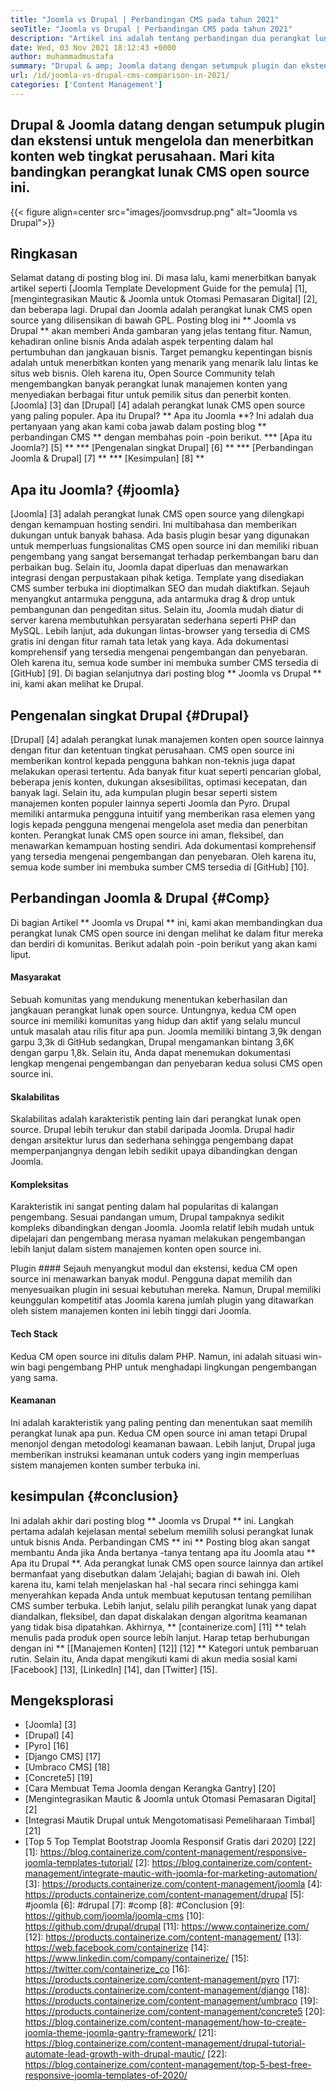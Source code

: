 ```yaml
---
title: "Joomla vs Drupal | Perbandingan CMS pada tahun 2021" 
seoTitle: "Joomla vs Drupal | Perbandingan CMS pada tahun 2021" 
description: "Artikel ini adalah tentang perbandingan dua perangkat lunak CMS gratis terkemuka Joomla vs Drupal. Kedua perangkat lunak itu diselenggarakan sendiri dan dilengkapi dengan berbagai plugin." 
date: Wed, 03 Nov 2021 18:12:43 +0000
author: muhammadmustafa
summary: "Drupal & amp; Joomla datang dengan setumpuk plugin dan ekstensi untuk mengelola dan menerbitkan konten web tingkat perusahaan. Mari kita bandingkan perangkat lunak CMS open source ini." 
url: /id/joomla-vs-drupal-cms-comparison-in-2021/
categories: ['Content Management']
---
```


## Drupal & Joomla datang dengan setumpuk plugin dan ekstensi untuk mengelola dan menerbitkan konten web tingkat perusahaan. Mari kita bandingkan perangkat lunak CMS open source ini.

{{< figure align=center src="images/joomvsdrup.png" alt="Joomla vs Drupal">}}


## **Ringkasan**
Selamat datang di posting blog ini. Di masa lalu, kami menerbitkan banyak artikel seperti [Joomla Template Development Guide for the pemula] [1], [mengintegrasikan Mautic & Joomla untuk Otomasi Pemasaran Digital] [2], dan beberapa lagi. Drupal dan Joomla adalah perangkat lunak CMS open source yang dilisensikan di bawah GPL. Posting blog ini ** Joomla vs Drupal ** akan memberi Anda gambaran yang jelas tentang fitur. Namun, kehadiran online bisnis Anda adalah aspek terpenting dalam hal pertumbuhan dan jangkauan bisnis. Target pemangku kepentingan bisnis adalah untuk menerbitkan konten yang menarik yang menarik lalu lintas ke situs web bisnis.
Oleh karena itu, Open Source Community telah mengembangkan banyak perangkat lunak manajemen konten yang menyediakan berbagai fitur untuk pemilik situs dan penerbit konten. [Joomla] [3] dan [Drupal] [4] adalah perangkat lunak CMS open source yang paling populer. Apa itu Drupal? ** Apa itu Joomla **? Ini adalah dua pertanyaan yang akan kami coba jawab dalam posting blog ** perbandingan CMS ** dengan membahas poin -poin berikut.
  *** [Apa itu Joomla?] [5] **
  *** [Pengenalan singkat Drupal] [6] **
  *** [Perbandingan Joomla & Drupal] [7] **
  *** [Kesimpulan] [8] **

## Apa itu Joomla? {#joomla}
[Joomla] [3] adalah perangkat lunak CMS open source yang dilengkapi dengan kemampuan hosting sendiri. Ini multibahasa dan memberikan dukungan untuk banyak bahasa. Ada basis plugin besar yang digunakan untuk memperluas fungsionalitas CMS open source ini dan memiliki ribuan pengembang yang sangat bersemangat terhadap perkembangan baru dan perbaikan bug. Selain itu, Joomla dapat diperluas dan menawarkan integrasi dengan perpustakaan pihak ketiga. Template yang disediakan CMS sumber terbuka ini dioptimalkan SEO dan mudah diaktifkan. Sejauh menyangkut antarmuka pengguna, ada antarmuka drag & drop untuk pembangunan dan pengeditan situs.
Selain itu, Joomla mudah diatur di server karena membutuhkan persyaratan sederhana seperti PHP dan MySQL. Lebih lanjut, ada dukungan lintas-browser yang tersedia di CMS gratis ini dengan fitur ramah tata letak yang kaya. Ada dokumentasi komprehensif yang tersedia mengenai pengembangan dan penyebaran. Oleh karena itu, semua kode sumber ini membuka sumber CMS tersedia di [GitHub] [9]. Di bagian selanjutnya dari posting blog ** Joomla vs Drupal ** ini, kami akan melihat ke Drupal.

## Pengenalan singkat Drupal {#Drupal}
[Drupal] [4] adalah perangkat lunak manajemen konten open source lainnya dengan fitur dan ketentuan tingkat perusahaan. CMS open source ini memberikan kontrol kepada pengguna bahkan non-teknis juga dapat melakukan operasi tertentu. Ada banyak fitur kuat seperti pencarian global, beberapa jenis konten, dukungan aksesibilitas, optimasi kecepatan, dan banyak lagi. Selain itu, ada kumpulan plugin besar seperti sistem manajemen konten populer lainnya seperti Joomla dan Pyro. Drupal memiliki antarmuka pengguna intuitif yang memberikan rasa elemen yang logis kepada pengguna mengenai mengelola aset media dan penerbitan konten.
Perangkat lunak CMS open source ini aman, fleksibel, dan menawarkan kemampuan hosting sendiri. Ada dokumentasi komprehensif yang tersedia mengenai pengembangan dan penyebaran. Oleh karena itu, semua kode sumber ini membuka sumber CMS tersedia di [GitHub] [10].

## Perbandingan Joomla & Drupal {#Comp}
Di bagian Artikel ** Joomla vs Drupal ** ini, kami akan membandingkan dua perangkat lunak CMS open source ini dengan melihat ke dalam fitur mereka dan berdiri di komunitas. Berikut adalah poin -poin berikut yang akan kami liput.

#### Masyarakat
Sebuah komunitas yang mendukung menentukan keberhasilan dan jangkauan perangkat lunak open source. Untungnya, kedua CM open source ini memiliki komunitas yang hidup dan aktif yang selalu muncul untuk masalah atau rilis fitur apa pun. Joomla memiliki bintang 3,9k dengan garpu 3,3k di GitHub sedangkan, Drupal mengamankan bintang 3,6K dengan garpu 1,8k. Selain itu, Anda dapat menemukan dokumentasi lengkap mengenai pengembangan dan penyebaran kedua solusi CMS open source ini.

#### Skalabilitas
Skalabilitas adalah karakteristik penting lain dari perangkat lunak open source. Drupal lebih terukur dan stabil daripada Joomla. Drupal hadir dengan arsitektur lurus dan sederhana sehingga pengembang dapat memperpanjangnya dengan lebih sedikit upaya dibandingkan dengan Joomla.

#### Kompleksitas
Karakteristik ini sangat penting dalam hal popularitas di kalangan pengembang. Sesuai pandangan umum, Drupal tampaknya sedikit kompleks dibandingkan dengan Joomla. Joomla relatif lebih mudah untuk dipelajari dan pengembang merasa nyaman melakukan pengembangan lebih lanjut dalam sistem manajemen konten open source ini.

Plugin ####
Sejauh menyangkut modul dan ekstensi, kedua CM open source ini menawarkan banyak modul. Pengguna dapat memilih dan menyesuaikan plugin ini sesuai kebutuhan mereka. Namun, Drupal memiliki keunggulan kompetitif atas Joomla karena jumlah plugin yang ditawarkan oleh sistem manajemen konten ini lebih tinggi dari Joomla.

#### Tech Stack
Kedua CM open source ini ditulis dalam PHP. Namun, ini adalah situasi win-win bagi pengembang PHP untuk menghadapi lingkungan pengembangan yang sama.

#### Keamanan
Ini adalah karakteristik yang paling penting dan menentukan saat memilih perangkat lunak apa pun. Kedua CM open source ini aman tetapi Drupal menonjol dengan metodologi keamanan bawaan. Lebih lanjut, Drupal juga memberikan instruksi keamanan untuk coders yang ingin memperluas sistem manajemen konten sumber terbuka ini.

## kesimpulan {#conclusion}
Ini adalah akhir dari posting blog ** Joomla vs Drupal ** ini. Langkah pertama adalah kejelasan mental sebelum memilih solusi perangkat lunak untuk bisnis Anda. Perbandingan CMS ** ini ** Posting blog akan sangat membantu Anda jika Anda bertanya -tanya tentang apa itu Joomla atau ** Apa itu Drupal **. Ada perangkat lunak CMS open source lainnya dan artikel bermanfaat yang disebutkan dalam ‘Jelajahi; bagian di bawah ini. Oleh karena itu, kami telah menjelaskan hal -hal secara rinci sehingga kami menyerahkan kepada Anda untuk membuat keputusan tentang pemilihan CMS sumber terbuka. Lebih lanjut, selalu pilih perangkat lunak yang dapat diandalkan, fleksibel, dan dapat diskalakan dengan algoritma keamanan yang tidak bisa dipatahkan.
Akhirnya, ** [containerize.com] [11] ** telah menulis pada produk open source lebih lanjut. Harap tetap berhubungan dengan ini ** [[Manajemen Konten] [12]] [12] ** Kategori untuk pembaruan rutin. Selain itu, Anda dapat mengikuti kami di akun media sosial kami [Facebook] [13], [LinkedIn] [14], dan [Twitter] [15].

## Mengeksplorasi
  * [Joomla] [3]
  * [Drupal] [4]
  * [Pyro] [16]
  * [Django CMS] [17]
  * [Umbraco CMS] [18]
  * [Concrete5] [19]
  * [Cara Membuat Tema Joomla dengan Kerangka Gantry] [20]
  * [Mengintegrasikan Mautic & Joomla untuk Otomasi Pemasaran Digital] [2]
  * [Integrasi Mautik Drupal untuk Mengotomatisasi Pemeliharaan Timbal] [21]
  * [Top 5 Top Templat Bootstrap Joomla Responsif Gratis dari 2020] [22]
[1]: https://blog.containerize.com/content-management/responsive-joomla-templates-tutorial/
[2]: https://blog.containerize.com/content-management/integrate-mautic-with-joomla-for-marketing-automation/
[3]: https://products.containerize.com/content-management/joomla
[4]: https://products.containerize.com/content-management/drupal
[5]: #joomla
[6]: #drupal
[7]: #comp
[8]: #Conclusion
[9]: https://github.com/joomla/joomla-cms
[10]: https://github.com/drupal/drupal
[11]: https://www.containerize.com/
[12]: https://products.containerize.com/content-management/
[13]: https://web.facebook.com/containerize
[14]: https://www.linkedin.com/company/containerize/
[15]: https://twitter.com/containerize_co
[16]: https://products.containerize.com/content-management/pyro
[17]: https://products.containerize.com/content-management/django
[18]: https://products.containerize.com/content-management/umbraco
[19]: https://products.containerize.com/content-management/concrete5
[20]: https://blog.containerize.com/content-management/how-to-create-joomla-theme-joomla-gantry-framework/
[21]: https://blog.containerize.com/content-management/drupal-tutorial-automate-lead-growth-with-drupal-mautic/
[22]: https://blog.containerize.com/content-management/top-5-best-free-responsive-joomla-templates-of-2020/
